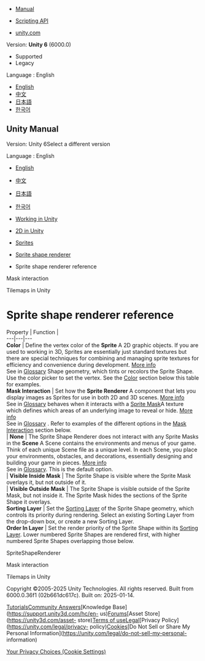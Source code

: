 [](https://docs.unity3d.com)

  * [Manual](../Manual/index.html)
  * [Scripting API](../ScriptReference/index.html)

  * [unity.com](https://unity.com/)

Version: **Unity 6** (6000.0)

  * Supported
  * Legacy

Language : English

  * [English](/Manual/sprite/shape-renderer/sprite-shape-renderer-reference.html)
  * [中文](/cn/current/Manual/sprite/shape-renderer/sprite-shape-renderer-reference.html)
  * [日本語](/ja/current/Manual/sprite/shape-renderer/sprite-shape-renderer-reference.html)
  * [한국어](/kr/current/Manual/sprite/shape-renderer/sprite-shape-renderer-reference.html)

[](https://docs.unity3d.com)

## Unity Manual

Version: Unity 6Select a different version

Language : English

  * [English](/Manual/sprite/shape-renderer/sprite-shape-renderer-reference.html)
  * [中文](/cn/current/Manual/sprite/shape-renderer/sprite-shape-renderer-reference.html)
  * [日本語](/ja/current/Manual/sprite/shape-renderer/sprite-shape-renderer-reference.html)
  * [한국어](/kr/current/Manual/sprite/shape-renderer/sprite-shape-renderer-reference.html)

  * [Working in Unity](../../working-in-unity.html)
  * [2D in Unity](../../Unity2D.html)
  * [Sprites](../../sprite/sprite-landing.html)
  * [Sprite shape renderer](../../sprite/shape-renderer/shape-renderer-landing.html)
  * Sprite shape renderer reference

[](../../sprite/shape-renderer/mask-interaction.html)

Mask interaction

[](../../tilemaps/tilemaps-landing.html)

Tilemaps in Unity

# Sprite shape renderer reference

Property | Function |   
---|---|---  
**Color** | Define the vertex color of the **Sprite** A 2D graphic objects. If you are used to working in 3D, Sprites are essentially just standard textures but there are special techniques for combining and managing sprite textures for efficiency and convenience during development. [More info](../../sprite/sprite-landing.html)  
See in [Glossary](../../Glossary.html#Sprite) Shape geometry, which tints or
recolors the Sprite Shape. Use the color picker to set the vertex. See the
[Color](color.html) section below this table for examples.  
**Mask Interaction** | Set how the **Sprite Renderer** A component that lets you display images as Sprites for use in both 2D and 3D scenes. [More info](../../sprite/renderer/renderer-landing.html)  
See in [Glossary](../../Glossary.html#SpriteRenderer) behaves when it
interacts with a [Sprite Mask](../mask/mask-landing.html)A texture which
defines which areas of an underlying image to reveal or hide. [More
info](../../sprite/mask/mask-landing.html)  
See in [Glossary](../../Glossary.html#SpriteMask) . Refer to examples of the
different options in the [Mask Interaction](mask-interaction.html) section
below.  
| **None** | The Sprite Shape Renderer does not interact with any Sprite Masks in the **Scene** A Scene contains the environments and menus of your game. Think of each unique Scene file as a unique level. In each Scene, you place your environments, obstacles, and decorations, essentially designing and building your game in pieces. [More info](../../CreatingScenes.html)  
See in [Glossary](../../Glossary.html#Scene). This is the default option.  
| **Visible Inside Mask** | The Sprite Shape is visible where the Sprite Mask overlays it, but not outside of it.  
| **Visible Outside Mask** | The Sprite Shape is visible outside of the Sprite Mask, but not inside it. The Sprite Mask hides the sections of the Sprite Shape it overlays.  
**Sorting Layer** | Set the [Sorting Layer](../../class-TagManager.html) of the Sprite Shape geometry, which controls its priority during rendering. Select an existing Sorting Layer from the drop-down box, or create a new Sorting Layer.  
**Order In Layer** | Set the render priority of the Sprite Shape within its [Sorting Layer](../../class-TagManager.html). Lower numbered Sprite Shapes are rendered first, with higher numbered Sprite Shapes overlapping those below.  
  
SpriteShapeRenderer

[](../../sprite/shape-renderer/mask-interaction.html)

Mask interaction

[](../../tilemaps/tilemaps-landing.html)

Tilemaps in Unity

Copyright ©2005-2025 Unity Technologies. All rights reserved. Built from
6000.0.36f1 (02b661dc617c). Built on: 2025-01-14.

[Tutorials](https://learn.unity.com/)[Community
Answers](https://answers.unity3d.com)[Knowledge
Base](https://support.unity3d.com/hc/en-
us)[Forums](https://forum.unity3d.com)[Asset Store](https://unity3d.com/asset-
store)[Terms of
use](https://docs.unity3d.com/Manual/TermsOfUse.html)[Legal](https://unity.com/legal)[Privacy
Policy](https://unity.com/legal/privacy-
policy)[Cookies](https://unity.com/legal/cookie-policy)[Do Not Sell or Share
My Personal Information](https://unity.com/legal/do-not-sell-my-personal-
information)

[Your Privacy Choices (Cookie Settings)](javascript:void\(0\);)

